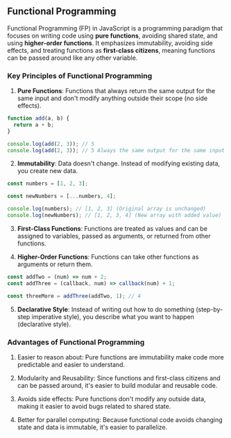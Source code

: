 ## Functional Programming

Functional Programming (FP) in JavaScript is a programming paradigm that focuses on writing code using **pure functions**, avoiding shared state, and using **higher-order functions**. It emphasizes immutability, avoiding side effects, and treating functions as **first-class citizens**, meaning functions can be passed around like any other variable.

### Key Principles of Functional Programming

1. **Pure Functions**: Functions that always return the same output for the same input and don't modify anything outside their scope (no side effects).

```js
function add(a, b) {
  return a + b;
}

console.log(add(2, 3)); // 5
console.log(add(2, 3)); // 5 Always the same output for the same input
```

2. **Immutability**: Data doesn't change. Instead of modifying existing data, you create new data.

```js
const numbers = [1, 2, 3];

const newNumbers = [...numbers, 4];

console.log(numbers); // [1, 2, 3] (Original array is unchanged)
console.log(newNumbers); // [1, 2, 3, 4] (New array with added value)
```

3. **First-Class Functions**: Functions are treated as values and can be assigned to variables, passed as arguments, or returned from other functions.

4. **Higher-Order Functions**: Functions can take other functions as arguments or return them.

```js
const addTwo = (num) => num + 2;
const addThree = (callback, num) => callback(num) + 1;

const threeMore = addThree(addTwo, 1); // 4
```

5. **Declarative Style**: Instead of writing out how to do something (step-by-step imperative style), you describe what you want to happen (declarative style).

### Advantages of Functional Programming

1. Easier to reason about: Pure functions are immutability make code more predictable and easier to understand.

2. Modularity and Reusability: Since functions and first-class citizens and can be passed around, it's easier to build modular and reusable code.

3. Avoids side effects: Pure functions don't modify any outside data, making it easier to avoid bugs related to shared state.

4. Better for parallel computing: Because functional code avoids changing state and data is immutable, it's easier to parallelize.
